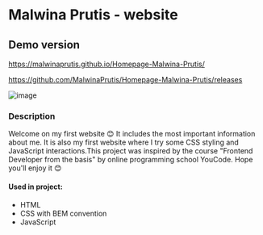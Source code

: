 # Malwina Prutis - website

## Demo version

https://malwinaprutis.github.io/Homepage-Malwina-Prutis/

https://github.com/MalwinaPrutis/Homepage-Malwina-Prutis/releases

![image](https://github.com/user-attachments/assets/bbb24686-0c55-49ea-ae0d-01539d17613d)

### Description
Welcome on my first website 😊 It includes the most important information about me.     It is also my first website where I try some CSS styling and JavaScript interactions.This project was inspired by the course "Frontend Developer from the basis" by online programming school YouCode. Hope you'll enjoy it 😊 

#### Used in project:
- HTML
- CSS with BEM convention
- JavaScript
